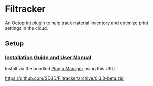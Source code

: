 # Filtracker

An Octoprint plugin to help track material inventory and optimize print settings in the cloud.

## Setup

### [Installation Guide and User Manual](https://github.com/SD3D/Filtracker/wiki)

Install via the bundled [Plugin Manager](https://github.com/foosel/OctoPrint/wiki/Plugin:-Plugin-Manager)
using this URL:

   https://github.com/SD3D/Filtracker/archive/0.3.3-beta.zip 
